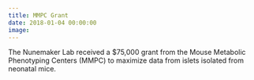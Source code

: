 ```yaml
---
title: MMPC Grant
date: 2018-01-04 00:00:00
image:
---
```



The Nunemaker Lab received a $75,000 grant from the Mouse Metabolic Phenotyping Centers (MMPC) to maximize data from islets isolated from neonatal mice.
